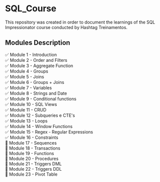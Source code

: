 # SQL_Course
This repository was created in order to document the learnings of the SQL Impressionator course conducted by Hashtag Treinamentos.

## Modules Description
✅ Module 1 - Introduction  
✅ Module 2 - Order and Filters  
✅ Module 3 - Aggregate Function  
✅ Module 4 - Groups  
✅ Module 5 - Joins  
✅ Module 6 - Groups + Joins  
✅ Module 7 - Variables  
✅ Module 8 - Strings and Date  
✅ Module 9 - Conditional functions  
✅ Module 10 - SQL Views  
✅ Module 11 - CRUD  
✅ Module 12 - Subqueries e CTE's  
✅ Module 13 - Loops  
✅ Module 14 - Window Functions   
✅ Module 15 - Regex - Regular Expressions  
✅ Module 16 - Constraints  
🔘 Module 17 - Sequences  
🔘 Module 18 - Transactions  
🔘 Module 19 - Functions  
🔘 Module 20 - Procedures  
🔘 Module 21 - Triggers DML  
🔘 Module 22 - Triggers DDL  
🔘 Module 23 - Pivot Table  














